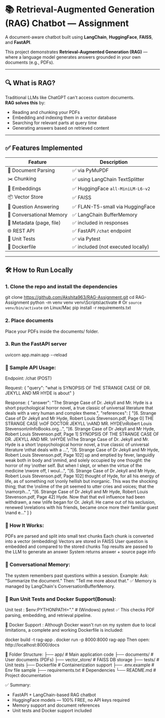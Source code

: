 # 📚 Retrieval-Augmented Generation (RAG) Chatbot — Assignment

A document-aware chatbot built using **LangChain**, **HuggingFace**, **FAISS**, and **FastAPI**.

This project demonstrates **Retrieval-Augmented Generation (RAG)** — where a language model generates answers grounded in your own documents (e.g., PDFs).

---

## 🔍 What is RAG?

Traditional LLMs like ChatGPT can't access custom documents.  
**RAG solves this** by:

- Reading and chunking your PDFs
- Embedding and indexing them in a vector database
- Searching for relevant parts at query time
- Generating answers based on retrieved content

---

## ✅ Features Implemented

| Feature                        | Description                                |
|-------------------------------|--------------------------------------------|
| 📄 Document Parsing           | ✅ via PyMuPDF                              |
| ✂️ Chunking                   | ✅ using LangChain TextSplitter             |
| 🧠 Embeddings                 | ✅ HuggingFace `all-MiniLM-L6-v2`           |
| 📦 Vector Store               | ✅ FAISS                                    |
| 🤖 Question Answering         | ✅ FLAN-T5-small via HuggingFace            |
| 💬 Conversational Memory      | ✅ LangChain BufferMemory                   |
| 🧾 Metadata (page, file)      | ✅ included in responses                    |
| 🌐 REST API                   | ✅ FastAPI `/chat` endpoint                 |
| 🧪 Unit Tests                 | ✅ via Pytest                               |
| 🐳 Dockerfile                 | ✅ included (not executed locally)          |

---

## 🛠️ How to Run Locally

### 1. Clone the repo and install the dependencies

git clone https://github.com/Akshita963/RAG-Assignment.git
cd RAG-Assignment
python -m venv venv
venv\Scripts\activate   # Or `source venv/bin/activate` on Linux/Mac
pip install -r requirements.txt

### 2. Place documents

Place your PDFs inside the documents/ folder.

### 3. Run the FastAPI server

uvicorn app.main:app --reload


### 💬 Sample API Usage:

Endpoint: /chat (POST)

Request:
{
  "query": "what is SYNOPSIS OF THE STRANGE CASE OF DR. JEKYLL AND MR HYDE is about"
}

Response:
{
  "answer": "The Strange Case of Dr. Jekyll and Mr. Hyde is a short psychological horror novel, a true classic of universal literature that deals with a very human and complex theme.",
  "references": [
    "[6. Strange Case of Dr Jekyll and Mr Hyde, Robert Louis Stevenson.pdf, Page 0] THE STRANGE CASE \nOF DOCTOR JEKYLL \nAND MR. HYDE\nRobert Louis Stevenson\nInfoBooks.org...",
    "[6. Strange Case of Dr Jekyll and Mr Hyde, Robert Louis Stevenson.pdf, Page 1] SYNOPSIS OF THE STRANGE CASE OF DR. JEKYLL AND MR. \nHYDE \nThe Strange Case of Dr. Jekyll and Mr. Hyde is a short \npsychological horror novel, a true classic of universal literature \nthat deals with a ...",
    "[6. Strange Case of Dr Jekyll and Mr Hyde, Robert Louis Stevenson.pdf, Page 102] up and emptied by fever, languidly weak both in body and \nmind, and solely occupied by one thought: the horror of my \nother self. But when l slept, or when the virtue of the medicine \nwore off, l woul...",
    "[6. Strange Case of Dr Jekyll and Mr Hyde, Robert Louis Stevenson.pdf, Page 102] thought of Hyde, for all his energy of life, as of something not \nonly hellish but inorganic. This was the shocking thing; that the \nslime of the pit seemed to utter cries and voices; that the \namorph...",
    "[6. Strange Case of Dr Jekyll and Mr Hyde, Robert Louis Stevenson.pdf, Page 42] Hyde. Now that that evil influence had been withdrawn, a new \nlife began for Or. Jekyll. He came out of his seclusion, renewed \nrelations with his friends, became once more their familiar guest \nand e..."
  ]
}


### 🧠 How It Works:

PDFs are parsed and split into small text chunks
Each chunk is converted into a vector (embedding)
Vectors are stored in FAISS
User question is embedded and compared to the stored chunks
Top results are passed to the LLM to generate an answer
System returns answer + source page info

### 🔁 Conversational Memory:

The system remembers past questions within a session.
Example:
Ask: "Summarize the document."
Then: "Tell me more about that."
✅ Memory is managed by LangChain's ConversationBufferMemory.

### 🧪 Run Unit Tests and Docker Support(Bonus):

Unit test :
 $env:PYTHONPATH="."     # (Windows)
 pytest
 ✅ This checks PDF parsing, embedding, and retrieval pipeline.

🐳 Docker Support :
Although Docker wasn't run on my system due to local limitations,
a complete and working Dockerfile is included:

docker build -t rag-app .
docker run -p 8000:8000 rag-app
Then open: http://localhost:8000/docs

📂 Folder Structure:
├── app/                  # Main application code
├── documents/            # User documents (PDFs)
├── vector_store/         # FAISS DB storage
├── tests/                # Unit tests
├── Dockerfile            # Containerization support
├── .env.example          # Env file sample
├── requirements.txt      # Dependencies
└── README.md             # Project documentation

✅ Summary:
- FastAPI + LangChain-based RAG chatbot
- HuggingFace models — 100% FREE, no API keys required
- Memory support and document references
- Unit tests and Docker support included

